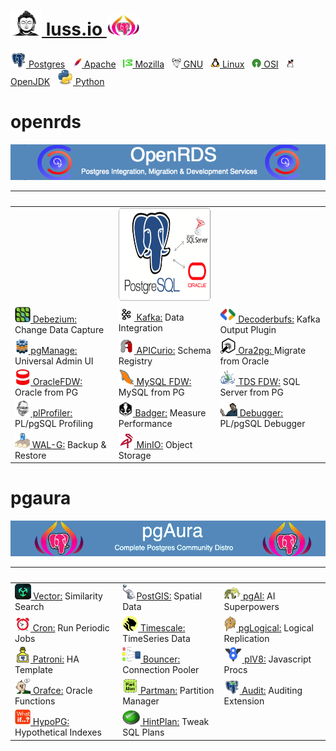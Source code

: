  
# [<img height=40 width=50 src=img/budha.png> luss.io <img height=33 width=55 src=img/purple-pg-aura.png>](https://lussier.io)


[<img width=25 height=25 src=img/postgres.jpg> Postgres](https://postgresql.org) &nbsp; [<img width=15 height=15 src=img/apache.png> Apache](https://apache.org) &nbsp; [<img width=15 height=15 src=img/mozilla.png> Mozilla](https://mozilla.org) &nbsp; [<img width=15 height=15 src=img/gnu.png> GNU](https://gnu.org) &nbsp; [<img width=15 height=15 src=img/tux.png> Linux](https://linuxfoundation.org) &nbsp; [<img width=15 height=15 src=img/osi.png> OSI](https://opensource.org) &nbsp; [<img width=15 height=15 src=img/openjdk.png> OpenJDK](https://openjdk.org) &nbsp;   [<img width=25 height=25 src=img/python.png> Python](https://python.org)


# openrds
<img src=img/openrds-banner.png> 

| &nbsp; | &nbsp; | &nbsp; |
| :----- | :----- | :----- | 
| &nbsp; | <img height=150 width=225 src=img/pg-ora-sql.png>
| [<img height=25 width=25 src=img/debezium.jpg> Debezium:](https://debezium.io) Change Data Capture | [<img height=20 width=25 src=img/kafka.jpg> Kafka:](https://kafka.apache.org) Data Integration | [<img height=25 width25 src=img/protobufs.jpg> Decoderbufs:](https://github.com/debezium/postgres-decoderbufs) Kafka Output Plugin
| [<img height=25 width25 src=img/pgmanage.png> pgManage:](https://github.com/commandprompt/pgmanage?tab=readme-ov-file#--a-modern-multi-platform-postgres-centric-database-clientadministration-tool-) Universal Admin UI | [<img height=25 width=25 src=img/apicurio.png> APICurio:](https://www.apicur.io/registry/) Schema Registry | [<img height=25 width=25 src=img/ora2pg.png> Ora2pg: ](https://ora2pg.darold.net) Migrate from Oracle 
| [<img height=25 width=25 src=img/oracle.png> OracleFDW:](https://github.com/laurenz/oracle_fdw?tab=readme-ov-file#foreign-data-wrapper-for-oracle) Oracle from PG | [<img height=25 width=25 src=img/mysql.png> MySQL FDW:](https://github.com/EmnterpriseDB/mysql_fdw) MySQL from PG | [<img height=25 width=25 src=img/freetds.png> TDS FDW:](https://github.com/tds_fdw/tds_fdw) SQL Server from PG 
| [<img height=25 width=25 src=img/jan.png> plProfiler:](https://github.com/bigsql/plprofiler?tab=readme-ov-file#plprofiler) PL/pgSQL Profiling | [<img height=25 width25 src=img/badger.png> Badger:](https://pgbadger.darold.net) Measure Performance | [<img height=25 width25 src=img/korrey-butt.png> Debugger:](https://github.com/enterprisedb/pldebugger?tab=readme-ov-file#postgresql-plpgsql-debugger-api) PL/pgSQL Debugger 
| [<img height=25 width25 src=img/wal-g.png> WAL-G:](https://github.com/wal-g/wal-g) Backup & Restore | [<img height=25 width=25 src=img/minio.png> MinIO:](https://min.io) Object Storage

# pgaura
<img src=img/pgaura-banner3.png> 

| &nbsp; | &nbsp; | &nbsp; |
| :----- | :----- | :----- | 
| [<img height=25 width25 src=img/vector.png> Vector:](https://github.com/pgvector/pgvector?tab=readme-ov-file#getting-started) Similarity Search | [<img height=25 width25 src=img/postgis.png>PostGIS:](https://postgis.net) Spatial Data | [<img height=25 width25 src=img/pgai.png> pgAI:](https://github.com/timescale/pgai?tab=readme-ov-file#create-a-table-and-run-a-vectorizer) AI Superpowers
| [<img height=25 width25 src=img/cron.png> Cron:](https://github.com/citusdata/pg_cron?tab=readme-ov-file#what-is-pg_cron) Run Periodic Jobs |  [<img height=25 width25 src=img/timescale.png> Timescale:](https://github.com/timescale/timescaledb?tab=readme-ov-file#create-a-hypertable) TimeSeries Data | [<img height=25 width25 src=img/vulcan.png> pgLogical:](https://github.com/luss/vulcan?tab=readme-ov-file#vulcan) Logical Replication 
| [<img height=25 width25 src=img/patroni.png> Patroni:](https://github.com/patroni/patroni]) HA Template | [<img height=25 width25 src=img/bouncer.png> Bouncer:](https://pgbouncer.org) Connection Pooler | [<img height=25 width25 src=img/v8.png> plV8:](https://plv8.github.io/) Javascript Procs 
| [<img height=25 width25 src=img/orafce.png> Orafce:](https://github.com/orafce/orafce/) Oracle Functions | [<img height=25 width25 src=img/partman.png> Partman:](https://github.com/pgpartman/pg_partman) Partition Manager| [<img height=25 width25 src=img/pgaudit.png> Audit:](https://pgaudit.org/) Auditing Extension 
| [<img height=25 width25 src=img/whatif.png> HypoPG:](https://github.com/hypopg/hypopg) Hypothetical Indexes | [<img height=25 width25 src=img/hintplan.png> HintPlan:](https://github.com/ossc-db/pg_hint_plan) Tweak SQL Plans  
